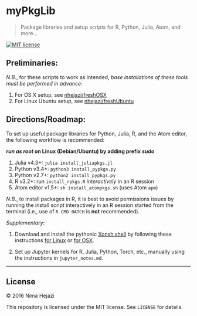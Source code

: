 # myPkgLib

> Package libraries and setup scripts for R, Python, Julia,
> Atom, and more...

[![MIT license](http://img.shields.io/badge/license-MIT-brightgreen.svg)](http://opensource.org/licenses/MIT)

## Preliminaries:

_N.B._, for these scripts to work as intended, _base installations of these
tools must be performed in advance:_ 

1. For OS X setup, see [nhejazi/freshOSX](https://github.com/nhejazi/freshOSX) 
2. For Linux Ubuntu setup, see [nhejazi/freshUbuntu](https://github.com/nhejazi/freshUbuntu)

## Directions/Roadmap:

To set up useful package libraries for Python, Julia, R, and the Atom 
editor, the following workflow is recommended:

**_run as root_ on Linux (Debian/Ubuntu) by adding prefix _sudo_**

1. Julia v4.3+: `julia install_juliapkgs.jl`
2. Python v3.4+: `python3 install_pypkgs.py`
3. Python v2.7+: `python2 install_pypkgs.py`
4. R v3.2+: run `install_rpkgs.R` _interactively_ in an R session
5. Atom editor v1.5+: `sh install_atompkgs.sh` (uses Atom `apm`)

_N.B._, to install packages in R, it is best to avoid permissions issues
by running the install script interactively in an R session started from
the terminal (i.e., use of `R CMD BATCH` is __not__ recommended).

_Supplementary_:

1. Download and install the pythonic [Xonsh 
   shell](https://github.com/xonsh/xonsh) by following these
   instructions [for Linux](http://xon.sh/linux.html) or [for
   OSX](http://xon.sh/osx.html).

2. Set up Jupyter kernels for R, Julia, Python, Torch, etc., manually
   using the instructions in `jupyter_notes.md`.

---

## License

&copy; 2016 Nima Hejazi

This repository is licensed under the MIT license. See `LICENSE` for details.
